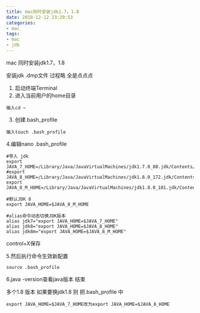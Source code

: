 ```yaml
---
title: mac同时安装jdk1.7，1.8
date: 2018-12-12 23:29:53
categories:
- mac
tags:
- mac
- jdk
---
```


mac 同时安装jdk1.7，1.8

安装jdk .dmp文件 过程略 全是点点点 

1. 启动终端Terminal 
2. 进入当前用户的home目录
```shell
输入cd ~ 
```
3. 创建.bash_profile 
```shell
输入touch .bash_profile
```
4.编辑nano .bash_profile

```shell
#导入 jdk
export JAVA_7_HOME=/Library/Java/JavaVirtualMachines/jdk1.7.0_80.jdk/Contents/Home
#export JAVA_8_HOME=/Library/Java/JavaVirtualMachines/jdk1.8.0_172.jdk/Contents/Home
export JAVA_8_M_HOME=/Library/Java/JavaVirtualMachines/jdk1.8.0_181.jdk/Contents/Home

#默认JDK 8
export JAVA_HOME=$JAVA_8_M_HOME

#alias命令动态切换JDK版本
alias jdk7="export JAVA_HOME=$JAVA_7_HOME"
alias jdk8="export JAVA_HOME=$JAVA_8_HOME"
alias jdk8m="export JAVA_HOME=$JAVA_8_M_HOME"
```
control+X保存 

5.然后执行命令生效新配置 
```shell
source .bash_profile
```

6.java -version查看java版本 结束

多个1.8 版本
如果要换jdk1.8 则 把.bash_profile 中
```shell
export JAVA_HOME=$JAVA_7_HOME改为export JAVA_HOME=$JAVA_8_HOME
```